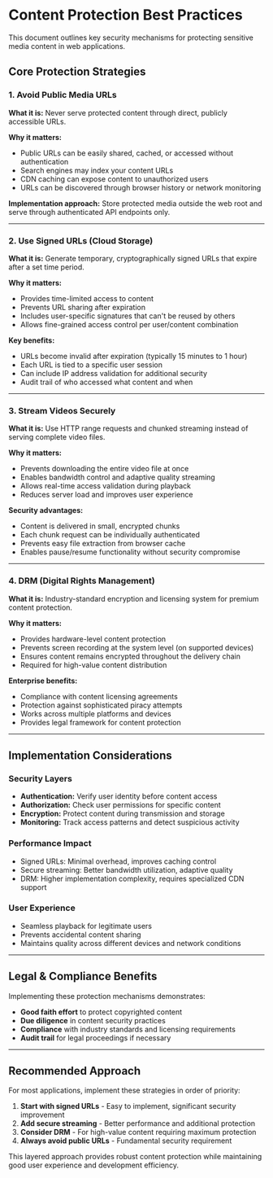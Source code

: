 # Content Protection Best Practices

This document outlines key security mechanisms for protecting sensitive media content in web applications.

## Core Protection Strategies

### 1. Avoid Public Media URLs

**What it is:** Never serve protected content through direct, publicly accessible URLs.

**Why it matters:**
- Public URLs can be easily shared, cached, or accessed without authentication
- Search engines may index your content URLs
- CDN caching can expose content to unauthorized users
- URLs can be discovered through browser history or network monitoring

**Implementation approach:** Store protected media outside the web root and serve through authenticated API endpoints only.

---

### 2. Use Signed URLs (Cloud Storage)

**What it is:** Generate temporary, cryptographically signed URLs that expire after a set time period.

**Why it matters:**
- Provides time-limited access to content
- Prevents URL sharing after expiration
- Includes user-specific signatures that can't be reused by others
- Allows fine-grained access control per user/content combination

**Key benefits:**
- URLs become invalid after expiration (typically 15 minutes to 1 hour)
- Each URL is tied to a specific user session
- Can include IP address validation for additional security
- Audit trail of who accessed what content and when

---

### 3. Stream Videos Securely

**What it is:** Use HTTP range requests and chunked streaming instead of serving complete video files.

**Why it matters:**
- Prevents downloading the entire video file at once
- Enables bandwidth control and adaptive quality streaming
- Allows real-time access validation during playback
- Reduces server load and improves user experience

**Security advantages:**
- Content is delivered in small, encrypted chunks
- Each chunk request can be individually authenticated
- Prevents easy file extraction from browser cache
- Enables pause/resume functionality without security compromise

---

### 4. DRM (Digital Rights Management)

**What it is:** Industry-standard encryption and licensing system for premium content protection.

**Why it matters:**
- Provides hardware-level content protection
- Prevents screen recording at the system level (on supported devices)
- Ensures content remains encrypted throughout the delivery chain
- Required for high-value content distribution

**Enterprise benefits:**
- Compliance with content licensing agreements
- Protection against sophisticated piracy attempts
- Works across multiple platforms and devices
- Provides legal framework for content protection

---

## Implementation Considerations

### Security Layers
- **Authentication:** Verify user identity before content access
- **Authorization:** Check user permissions for specific content
- **Encryption:** Protect content during transmission and storage
- **Monitoring:** Track access patterns and detect suspicious activity

### Performance Impact
- Signed URLs: Minimal overhead, improves caching control
- Secure streaming: Better bandwidth utilization, adaptive quality
- DRM: Higher implementation complexity, requires specialized CDN support

### User Experience
- Seamless playback for legitimate users
- Prevents accidental content sharing
- Maintains quality across different devices and network conditions

---

## Legal & Compliance Benefits

Implementing these protection mechanisms demonstrates:
- **Good faith effort** to protect copyrighted content
- **Due diligence** in content security practices  
- **Compliance** with industry standards and licensing requirements
- **Audit trail** for legal proceedings if necessary

---

## Recommended Approach

For most applications, implement these strategies in order of priority:

1. **Start with signed URLs** - Easy to implement, significant security improvement
2. **Add secure streaming** - Better performance and additional protection
3. **Consider DRM** - For high-value content requiring maximum protection
4. **Always avoid public URLs** - Fundamental security requirement

This layered approach provides robust content protection while maintaining good user experience and development efficiency.
